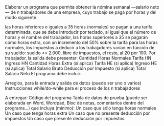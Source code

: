 Elaborar un programa que permita obtener la nómina semanal —salario neto— de n trabajadores de una empresa, cuyo trabajo se paga por horas y del modo siguiente:

las horas inferiores o iguales a 35 horas (normales) se pagan a una tarifa determinada, que se debe introducir por teclado, al igual que el número de horas y el nombre del trabajador,
las horas superiores a 35 se pagarán como horas extra, con un incremento del 50% sobre la tarifa para las horas normales,
los impuestos a deducir a los trabajadores varían en función de su sueldo:
sueldo <= 2.000, libre de impuestos,
el resto, al 20 por 100.
Por trabajador, la salida debe presentar: 
Cantidad Horas Normales
Tarifa HN
Ingreso HN
Cantidad Horas Extra (si aplica)
Tarifa HE (si aplica)
Ingreso HE (si aplica)
Total Salario Bruto
Deducción por Impuesto (si aplica)
Total Salario Neto
El programa debe incluir:

Arreglos, para la entrada y salida de datos (puede ser uno o varios)
Instrucciones while/do-while para el proceso de los n trabajadores 

A entregar:
Código del programa
Tabla de datos de prueba (puede ser elaborada en Word, Wordpad, Bloc de notas, comentarios dentro del programa...) que incluya (mínimo):
Un caso que sólo tenga horas normales
Un caso que tenga horas extra
Un caso que no presente deducción por impuestos
Un caso que presente deducción por impuestos
